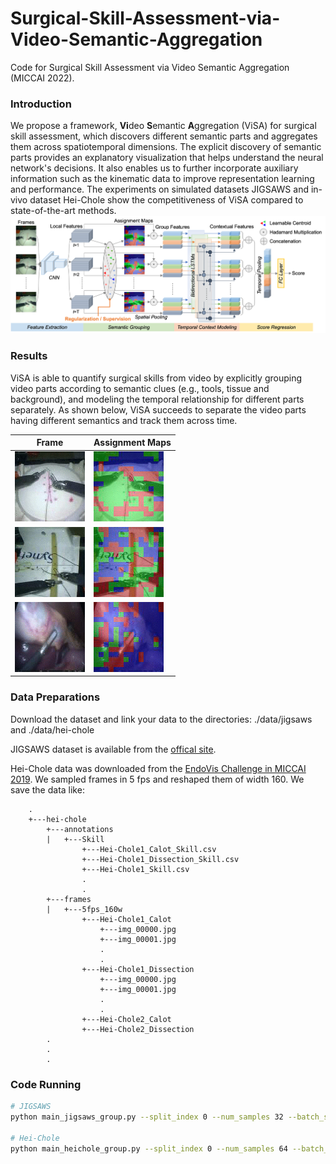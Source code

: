 # Surgical-Skill-Assessment-via-Video-Semantic-Aggregation
Code for Surgical Skill Assessment via Video Semantic Aggregation (MICCAI 2022).

### Introduction
We propose a framework, **Vi**deo **S**emantic **A**ggregation (ViSA) for surgical skill assessment, which discovers different semantic parts and aggregates them across spatiotemporal dimensions. The explicit discovery of semantic parts provides an explanatory visualization that helps understand the neural network's decisions. It also enables us to further incorporate auxiliary information such as the kinematic data to improve representation learning and performance. The experiments on simulated datasets JIGSAWS and in-vivo dataset Hei-Chole show the competitiveness of ViSA compared to state-of-the-art methods. 
![framework](figs/SurgicalSkillFramework6.png)

### Results
ViSA is able to quantify surgical skills from video by explicitly grouping video parts according to semantic clues (e.g., tools, tissue and background), and modeling the temporal relationship for different parts separately. As shown below, ViSA succeeds to separate the video parts having different semantics and track them across time. 

| Frame | Assignment Maps |
| --- | --- |
| ![Suturing_I001_frame](figs/Suturing_I001_34_frame.gif) | ![Suturing_I001_assign](figs/Suturing_I001_34_assign.gif) |
|![Knot_Tying_F001_frame](figs/Knot_Tying_F001_39_frame.gif) | ![Knot_Tying_F001](figs/Knot_Tying_F001_39_assign.gif) |
|![Hei-Chole_15_frame](figs/Hei-Chole15_Calot_shaping10_frame.gif) | ![Hei-Chole_15_assign](figs/Hei-Chole15_Calot_shaping10_assign.gif) |

### Data Preparations
Download the dataset and link your data to the directories: ./data/jigsaws and ./data/hei-chole

JIGSAWS dataset is available from the [offical site](https://cirl.lcsr.jhu.edu/research/hmm/datasets/jigsaws_release/).

Hei-Chole data was downloaded from the [EndoVis Challenge in MICCAI 2019](https://endovissub-workflowandskill.grand-challenge.org/Data/). We sampled frames in 5 fps and reshaped them of width 160. We save the data like:

```
    .
    +---hei-chole
        +---annotations
        |   +---Skill
                +---Hei-Chole1_Calot_Skill.csv
                +---Hei-Chole1_Dissection_Skill.csv
                +---Hei-Chole1_Skill.csv
                .
                .
        +---frames
        |   +---5fps_160w
                +---Hei-Chole1_Calot
                    +---img_00000.jpg
                    +---img_00001.jpg
                    .
                    .
                +---Hei-Chole1_Dissection
                    +---img_00000.jpg
                    +---img_00001.jpg
                    .
                    .
                +---Hei-Chole2_Calot
                +---Hei-Chole2_Dissection
        .
        .
        .
```

### Code Running
```bash
# JIGSAWS
python main_jigsaws_group.py --split_index 0 --num_samples 32 --batch_size 4 --val_split SuperTrialOut --task Suturing --num_epochs 40 --schedule_step 20 --learning_rate 3e-5 --num_parts 3 --shaping_weight 10 --scene_node #--visualize

# Hei-Chole
python main_heichole_group.py --split_index 0 --num_samples 64 --batch_size 2 --task Across --num_epochs 40 --schedule_step 20 --learning_rate 3e-5 --num_parts 3 --shaping_weight 10 --scene_node --freeze_extractor #--visualize 
```
